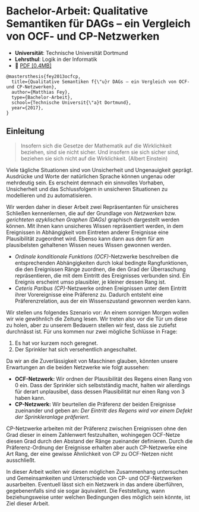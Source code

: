 # Bachelor-Arbeit: Qualitative Semantiken für DAGs – ein Vergleich von OCF- und CP-Netzwerken

* **Universität**: Technische Universität Dortmund
* **Lehrsthul**: Logik in der Informatik
* :paperclip: [PDF [0.4MB]](https://github.com/rusty1s/OCF-andCP-Networks/raw/master/thesis.pdf)

```
@mastersthesis{fey2013ocfcp,
  title={Qualitative Semantiken f{\"u}r DAGs – ein Vergleich von OCF- und CP-Netzwerken},
  author={Matthias Fey},
  type={Bachelor-Arbeit},
  school={Technische Universit{\"a}t Dortmund},
  year={2017},
}
```

## Einleitung

> Insofern sich die Gesetze der Mathematik auf die Wirklichkeit beziehen, sind sie nicht sicher. Und insofern sie sich sicher sind, beziehen sie sich nicht auf die Wirklichkeit. (Albert Einstein)

Viele tägliche Situationen sind von Unsicherheit und Ungenauigkeit geprägt. Ausdrücke und Worte der natürlichen Sprache können ungenau oder mehrdeutig sein. Es erscheint demnach ein sinnvolles Vorhaben, Unsicherheit und das Schlussfolgern in unsicheren Situationen zu modellieren und zu automatisieren.

Wir werden daher in dieser Arbeit zwei Repräsentanten für unsicheres Schließen kennenlernen, die auf der Grundlage von *Netzwerken* bzw. *gerichteten azyklischen Graphen (DAGs)* graphisch dargestellt werden können. Mit ihnen kann unsicheres Wissen repräsentiert werden, in dem Ereignissen in Abhängigkeit vom Eintreten anderer Ereignisse eine Plausibilität zugeordnet wird. Ebenso kann dann aus dem für am plausibelsten gehaltenen Wissen neues Wissen gewonnen werden.

* *Ordinale konditionale Funktions (OCF)*-Netzwerke beschreiben die entsprechenden Abhängigkeiten durch lokal bedingte Rangfunktionen, die den Ereignissen Ränge zuordnen, die den Grad der Überraschung repräsentieren, die mit dem Eintritt des Ereignisses verbunden sind. Ein Ereignis erscheint umso plausibler, je kleiner dessen Rang ist.
* *Ceteris Paribus (CP)*-Netzwerke ordnen Ereignissen unter dem Eintritt ihrer Vorereignisse eine Präferenz zu. Dadurch entsteht eine Präferenzrelation, aus der ein Wissenszustand gewonnen werden kann.

Wir stellen uns folgendes Szenario vor: An einem sonnigen Morgen wollen wir wie gewöhnlich die Zeitung lesen. Wir treten also vor die Tür um diese zu holen, aber zu unserem Bedauern stellen wir fest, dass sie zutiefst durchnässt ist. Für uns kommen nur zwei mögliche Schlüsse in Frage:

1. Es hat vor kurzem noch geregnet.
2. Der Sprinkler hat sich versehentlich angeschaltet.

Da wir an die Zuverlässigkeit von Maschinen glauben, könnten unsere Erwartungen an die beiden Netzwerke wie folgt aussehen:

* **OCF-Netzwerk:** Wir ordnen der Plausibilität des Regens einen Rang von 0 ein. Dass der Sprinkler sich selbstständig macht, halten wir allerdings für derart unplausibel, dass dessen Plausibilität nur einen Rang von 3 haben kann.
* **CP-Netzwerk:** Wir beurteilen die Präferenz der beiden Ereignisse zueinander und geben an: *Der Eintritt des Regens wird vor einem Defekt der Sprinkleranlage präferiert.*

CP-Netzwerke arbeiten mit der Präferenz zwischen Ereignissen ohne den Grad dieser in einem Zahlenwert festzuhalten, wohingegen OCF-Netze diesen Grad durch den Abstand der Ränge zueinander definieren. Durch die Präferenz-Ordnung der Ereignisse erhalten aber auch CP-Netzwerke eine Art Rang, der eine gewisse Ähnlichkeit von CP zu OCF-Netzen nicht ausschließt.

In dieser Arbeit wollen wir diesen möglichen Zusammenhang untersuchen und Gemeinsamkeiten und Unterschiede von CP- und OCF-Netzwerken ausarbeiten. Eventuell lässt sich ein Netzwerk in das andere überführen, gegebenenfalls sind sie sogar äquivalent. Die Feststellung, wann beziehungsweise unter welchen Bedingungen dies möglich sein könnte, ist Ziel dieser Arbeit.
